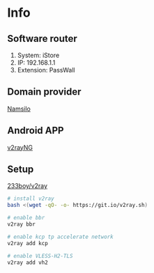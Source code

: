 # Info
## Software router
1. System: iStore
2. IP: 192.168.1.1
3. Extension: PassWall

## Domain provider
[Namsilo](https://www.namesilo.com/domain/search-domains)

## Android APP
[v2rayNG](https://github.com/2dust/v2rayNG)

## Setup
[233boy/v2ray](https://github.com/233boy/v2ray)
```bash
# install v2ray
bash <(wget -qO- -o- https://git.io/v2ray.sh)

# enable bbr
v2ray bbr

# enable kcp tp accelerate network
v2ray add kcp

# enable VLESS-H2-TLS
v2ray add vh2
```
